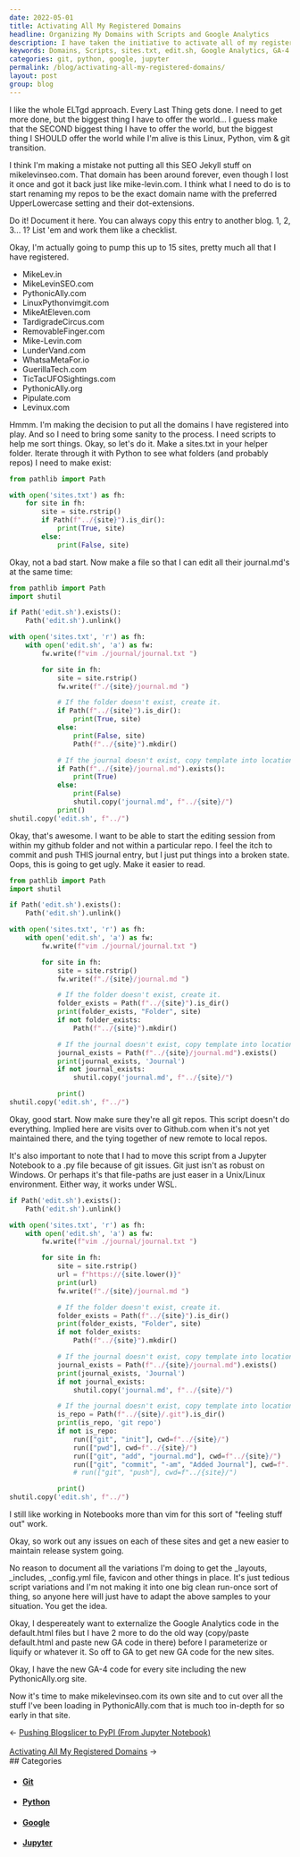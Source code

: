 ```yaml
---
date: 2022-05-01
title: Activating All My Registered Domains
headline: Organizing My Domains with Scripts and Google Analytics
description: I have taken the initiative to activate all of my registered domains, creating scripts to help me organize them. I have created a sites.txt file, an edit.sh file, and have gone to Google Analytics to get new GA-4 codes. I have also moved content from one website to another, and made mikelevinseo.com its own site. Read this blog post to learn how I organized my domains and content!
keywords: Domains, Scripts, sites.txt, edit.sh, Google Analytics, GA-4 codes, Website, Folders, Journals, Jupyter Notebook, .py file, Git, List, Repos, Content, mikelevinseo.com, PythonicAlly.com
categories: git, python, google, jupyter
permalink: /blog/activating-all-my-registered-domains/
layout: post
group: blog
---
```



I like the whole ELTgd approach. Every Last Thing gets done. I need to get more
done, but the biggest thing I have to offer the world... I guess make that the
SECOND biggest thing I have to offer the world, but the biggest thing I SHOULD
offer the world while I'm alive is this Linux, Python, vim & git transition.

I think I'm making a mistake not putting all this SEO Jekyll stuff on
mikelevinseo.com. That domain has been around forever, even though I lost it
once and got it back just like mike-levin.com. I think what I need to do is to
start renaming my repos to be the exact domain name with the preferred
UpperLowercase setting and their dot-extensions.

Do it! Document it here. You can always copy this entry to another blog. 1, 2,
3... 1? List 'em and work them like a checklist.

Okay, I'm actually going to pump this up to 15 sites, pretty much all that I
have registered.

- MikeLev.in
- MikeLevinSEO.com
- PythonicAlly.com
- LinuxPythonvimgit.com
- MikeAtEleven.com
- TardigradeCircus.com
- RemovableFinger.com
- Mike-Levin.com
- LunderVand.com
- WhatsaMetaFor.io
- GuerillaTech.com
- TicTacUFOSightings.com
- PythonicAlly.org
- Pipulate.com
- Levinux.com

Hmmm. I'm making the decision to put all the domains I have registered into
play. And so I need to bring some sanity to the process. I need scripts to help
me sort things. Okay, so let's do it. Make a sites.txt in your helper folder.
Iterate through it with Python to see what folders (and probably repos) I need
to make exist:

```python
from pathlib import Path

with open('sites.txt') as fh:
    for site in fh:
        site = site.rstrip()
        if Path(f"../{site}").is_dir():
            print(True, site)
        else:
            print(False, site)
```

Okay, not a bad start. Now make a file so that I can edit all their
journal.md's at the same time:

```python
from pathlib import Path
import shutil

if Path('edit.sh').exists():
    Path('edit.sh').unlink()

with open('sites.txt', 'r') as fh:
    with open('edit.sh', 'a') as fw:
        fw.write(f"vim ./journal/journal.txt ")

        for site in fh:
            site = site.rstrip()
            fw.write(f"./{site}/journal.md ")

            # If the folder doesn't exist, create it.
            if Path(f"../{site}").is_dir():
                print(True, site)
            else:
                print(False, site)
                Path(f"../{site}").mkdir()

            # If the journal doesn't exist, copy template into location.
            if Path(f"../{site}/journal.md").exists():
                print(True)
            else:
                print(False)
                shutil.copy('journal.md', f"../{site}/")
            print()
shutil.copy('edit.sh', f"../")
```

Okay, that's awesome. I want to be able to start the editing session from
within my github folder and not within a particular repo. I feel the itch to
commit and push THIS journal entry, but I just put things into a broken state.
Oops, this is going to get ugly. Make it easier to read.

```python
from pathlib import Path
import shutil

if Path('edit.sh').exists():
    Path('edit.sh').unlink()

with open('sites.txt', 'r') as fh:
    with open('edit.sh', 'a') as fw:
        fw.write(f"vim ./journal/journal.txt ")

        for site in fh:
            site = site.rstrip()
            fw.write(f"./{site}/journal.md ")

            # If the folder doesn't exist, create it.
            folder_exists = Path(f"../{site}").is_dir()
            print(folder_exists, "Folder", site)
            if not folder_exists:
                Path(f"../{site}").mkdir()

            # If the journal doesn't exist, copy template into location.
            journal_exists = Path(f"../{site}/journal.md").exists()
            print(journal_exists, 'Journal')
            if not journal_exists:
                shutil.copy('journal.md', f"../{site}/")

            print()
shutil.copy('edit.sh', f"../")
```

Okay, good start. Now make sure they're all git repos. This script doesn't do
everything. Implied here are visits over to Github.com when it's not yet
maintained there, and the tying together of new remote to local repos.

It's also important to note that I had to move this script from a Jupyter
Notebook to a .py file because of git issues. Git just isn't as robust on
Windows. Or perhaps it's that file-paths are just easer in a Unix/Linux
environment. Either way, it works under WSL.

```python
if Path('edit.sh').exists():
    Path('edit.sh').unlink()

with open('sites.txt', 'r') as fh:
    with open('edit.sh', 'a') as fw:
        fw.write(f"vim ./journal/journal.txt ")

        for site in fh:
            site = site.rstrip()
            url = f"https://{site.lower()}"
            print(url)
            fw.write(f"./{site}/journal.md ")

            # If the folder doesn't exist, create it.
            folder_exists = Path(f"../{site}").is_dir()
            print(folder_exists, "Folder", site)
            if not folder_exists:
                Path(f"../{site}").mkdir()

            # If the journal doesn't exist, copy template into location.
            journal_exists = Path(f"../{site}/journal.md").exists()
            print(journal_exists, 'Journal')
            if not journal_exists:
                shutil.copy('journal.md', f"../{site}/")

            # If the journal doesn't exist, copy template into location.
            is_repo = Path(f"../{site}/.git").is_dir()
            print(is_repo, 'git repo')
            if not is_repo:
                run(["git", "init"], cwd=f"../{site}/")
                run(["pwd"], cwd=f"../{site}/")
                run(["git", "add", "journal.md"], cwd=f"../{site}/")
                run(["git", "commit", "-am", "Added Journal"], cwd=f"../{site}/")
                # run(["git", "push"], cwd=f"../{site}/")

            print()
shutil.copy('edit.sh', f"../")
```

I still like working in Notebooks more than vim for this sort of "feeling stuff
out" work.

Okay, so work out any issues on each of these sites and get a new easier to
maintain release system going.

No reason to document all the variations I'm doing to get the \_layouts,
\_includes, \_config.yml file, favicon and other things in place. It's just
tedious script variations and I'm not making it into one big clean run-once
sort of thing, so anyone here will just have to adapt the above samples to your
situation. You get the idea.

Okay, I despereately want to externalize the Google Analytics code in the
default.html files but I have 2 more to do the old way (copy/paste default.html
and paste new GA code in there) before I parameterize or liquify or whatever
it. So off to GA to get new GA code for the new sites.

Okay, I have the new GA-4 code for every site including the new
PythonicAlly.org site.

Now it's time to make mikelevinseo.com its own site and to cut over all the
stuff I've been loading in PythonicAlly.com that is much too in-depth for so
early in that site.


<div class="arrow-links"><div class="post-nav-prev"><span class="arrow">&larr;&nbsp;</span><a href="/blog/pushing-blogslicer-to-pypi-from-jupyter-notebook/">Pushing Blogslicer to PyPI (From Jupyter Notebook)</a></div> &nbsp; <div class="post-nav-next"><a href="/blog/activating-all-my-registered-domains/">Activating All My Registered Domains</a><span class="arrow">&nbsp;&rarr;</span></div></div>
## Categories

<ul>
<li><h4><a href='/git/'>Git</a></h4></li>
<li><h4><a href='/python/'>Python</a></h4></li>
<li><h4><a href='/google/'>Google</a></h4></li>
<li><h4><a href='/jupyter/'>Jupyter</a></h4></li></ul>